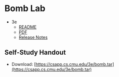 # Bomb Lab

- 3e
  - [README](http://csapp.cs.cmu.edu/3e/README-bomblab)
  - [PDF](http://csapp.cs.cmu.edu/3e/bomblab.pdf)
  - [Release Notes](http://csapp.cs.cmu.edu/3e/bomblab-release.html)

## Self-Study Handout

- Download: [https://csapp.cs.cmu.edu/3e/bomb.tar](https://csapp.cs.cmu.edu/3e/bomb.tar)

